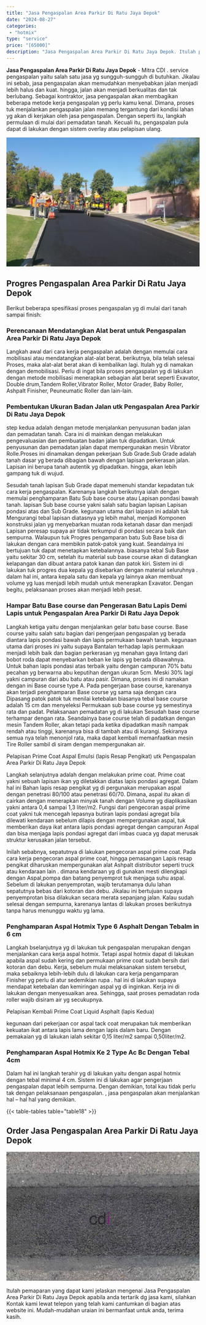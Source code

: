```yaml
---
title: "Jasa Pengaspalan Area Parkir Di Ratu Jaya Depok"
date: "2024-08-27"
categories:
 - "hotmix"
type: "service"
price: "[65000]"
description: "Jasa Pengaspalan Area Parkir Di Ratu Jaya Depok. Itulah pemaparan yang dapat kami jelaskan mengenai Jasa Pengaspalan Area Parkir Di Ratu Jaya Depok apabila a..."
---
```


**Jasa Pengaspalan Area Parkir Di Ratu Jaya Depok** - Mitra CDI . service pengaspalan yaitu salah satu jasa yg sungguh-sungguh di butuhkan. Jikalau ini sebab, jasa pengaspalan akan memudahkan menyebabkan jalan menjadi lebih halus dan kuat. hingga, jalan akan menjadi berkualitas dan tak berlubang. Sebagai kontraktor, jasa pengaspalan akan membagikan beberapa metode kerja pengaspalan yg perlu kamu kenal. Dimana, proses tuk menjalankan pengaspalan jalan memang tergantung dari kondisi lahan yg akan di kerjakan oleh jasa pengaspalan. Dengan seperti itu, langkah permulaan di mulai dari pemadatan tanah. Kecuali itu, pengaspalan pula dapat di lakukan dengan sistem overlay atau pelapisan ulang.

![Jasa Pengaspalan Area Parkir Di Ratu Jaya Depok](/images/hotmix/jasa-hotmix-aspal-08.jpg)

## Progres Pengaspalan Area Parkir Di Ratu Jaya Depok

Berikut beberapa spesifikasi proses pengaspalan yg di mulai dari tanah sampai finish:

### Perencanaan Mendatangkan Alat berat untuk Pengaspalan Area Parkir Di Ratu Jaya Depok

Langkah awal dari cara kerja pengaspalan adalah dengan memulai cara mobilisasi atau mendatangkan alat-alat berat. berikutnya, bila telah selesai Proses, maka alat-alat berat akan di kembalikan lagi. Itulah yg di namakan dengan demobilisasi. Perlu di ingat bila proses pengaspalan yg di lakukan dengan metode mobilisasi menerapkan sebagian alat berat seperti Exavator, Double drum,Tandem Roller,Vibrator Roller, Motor Grader, Baby Roller, Ashpalt Finisher, Peuneumatic Roller dan lain-lain.

### Pembentukan Ukuran Badan Jalan utk Pengaspalan Area Parkir Di Ratu Jaya Depok

step kedua adalah dengan metode menjalankan penyusunan badan jalan dan pemadatan tanah. Cara ini di mainkan dengan melakukan pengevaluasian dan pembuatan badan jalan tuk dipadatkan. Untuk penyusunan dan pemadatan jalan dapat mempergunakan mesin Vibrator Rolle.Proses ini dinamakan dengan pekerjaan Sub Grade.Sub Grade adalah tanah dasar yg berada dibagian bawah dengan lapisan perkerasan jalan. Lapisan ini berupa tanah autentik yg dipadatkan. hingga, akan lebih gampang tuk di wujud.

Sesudah tanah lapisan Sub Grade dapat memenuhi standar kepadatan tuk cara kerja pengaspalan. Karenanya langkah berikutnya ialah dengan memulai penghamparan Batu Sub base course atau Lapisan pondasi bawah tanah. lapisan Sub base course yakni salah satu bagian lapisan Lapisan pondasi atas dan Sub Grade. kegunaan utama dari laipasn ini adalah tuk Mengurangi tebal lapisan diatasnya yg lebih mahal, menjadi Komponen konstruksi jalan yg menyebarkan muatan roda ketanah dasar dan menjadi Lapisan peresap supaya air tidak terkumpul di pondasi secara baik dan sempurna. Walaupun tuk Progres pengamparan batu Sub Base bisa di lakukan dengan cara membikin patok-patok yang kuat. Seandainya ini bertujuan tuk dapat menetapkan ketebalannya. biasanya tebal Sub Base yaitu sekitar 30 cm, setelah itu material sub base course akan di datangkan kelapangan dan dibuat antara patok kanan dan patok kiri. Sistem ini di lakukan tuk progres dua kepala yg disebarkan dengan material seluruhnya . dalam hal ini, antara kepala satu dan kepala yg lainnya akan membuat volume yg luas menjadi lebih mudah untuk menerapkan Exavator. Dengan begitu, pelaksanaan proses akan menjadi lebih pesat.

### Hampar Batu Base course dan Pengerasan Batu Lapis Demi Lapis untuk Pengaspalan Area Parkir Di Ratu Jaya Depok

Langkah ketiga yaitu dengan menjalankan gelar batu base course. Base course yaitu salah satu bagian dari pengerjaan pengaspalan yg berada diantara lapis pondasi bawah dan lapis permukaan bawah tanah. kegunaan utama dari proses ini yaitu supaya Bantalan terhadap lapis permukaan menjadi lebih baik dan bagian perkerasan yg menahan gaya lintang dari bobot roda dapat menyebarkan beban ke lapis yg berada dibawahnya. Untuk bahan lapis pondasi atas terbaik yaitu dengan campuran 70% batu pecahan yg berwarna abu keputihan dengan ukuran 5cm. Meski 30% lagi yakni campuran dari abu batu atau pasir. Dimana, proses ini di namakan dengan ini Base course type A. Pada pengerjaan base course, karenanya akan terjadi penghamparan Base course yg sama saja dengan cara Dipasang patok patok tuk menilai ketebalan biasanya tebal base course adalah 15 cm dan menyeleksi Permukaan sub base course yg semestinya rata dan padat. Pelaksanaan pemadatan yg di lakukan Sesudah base course terhampar dengan rata. Seandainya base course telah di padatkan dengan mesin Tandem Roller, akan tetapi pada ketika dipadatkan masih nampak rendah atau tinggi, karenanya bisa di tambah atau di kurangi. Sekiranya semua nya telah menonjol rata, maka dapat kembali memanfaatkan mesin Tire Roller sambil di siram dengan mempergunakan air.

Pelapisan Prime Coat Aspal Emulsi (lapis Resap Pengikat) utk Pengaspalan Area Parkir Di Ratu Jaya Depok

Langkah selanjutnya adalah dengan melakukan prime coat. Prime coat yakni sebuah lapisan ikan yg diletakkan diatas lapis pondasi agregat. Dalam hal ini Bahan lapis resap pengikat yg di pergunakan merupakan aspal dengan penetrasi 80/100 atau penetrasi 60/70. Dimana, aspal itu akan di cairkan dengan menerapkan minyak tanah dengan Volume yg diaplikasikan yakni antara 0,4 sampai 1,3 liter/m2. Fungsi dari pengecoran aspal prime coat yakni tuk mencegah lepasnya butiran lapis pondasi agregat bila dilewati kendaraan sebelum dilapis dengan mempergunakan aspal, tuk memberikan daya ikat antara lapis pondasi agregat dengan campuran Aspal dan bisa menjaga lapis pondasi agregat dari imbas cuaca yg dapat merusak struktur kerusakan jalan tersebut.

Inilah sebabnya, sepatutnya di lakukan pengecoran aspal prime coat. Pada cara kerja pengecoran aspal prime coat, hingga pemasangan Lapis resap pengikat diharuskan mempergunakan alat Ashpalt distributor seperti truck atau kendaraan lain . dimana kendaraan yg di gunakan mesti dilengkapi dengan Aspal,pompa dan batang penyemprot tuk menjaga suhu aspal. Sebelum di lakukan penyemprotan, wajib terutamanya dulu lahan sepatutnya bebas dari kotoran dan debu. Jikalau ini bertujuan supaya penyemprotan bisa dilakukan secara merata sepanjang jalan. Kalau sudah selesai dengan sempurna, karenanya lantas di lakukan proses berikutnya tanpa harus menunggu waktu yg lama.

### Penghamparan Aspal Hotmix Type 6 Asphalt Dengan Tebalm in 6 cm

Langkah bselanjutnya yg di lakukan tuk pengaspalan merupakan dengan menjalankan cara kerja aspal hotmix. Tetapi aspal hotmix dapat di lakukan apabila aspal sudah kering dan permukaan prime coat sudah bersih dari kotoran dan debu. Kerja, sebelum mulai melaksanakan sistem tersebut, maka sebaiknya lebih-lebih dulu di lakukan cara kerja pengamparan Finisher yg perlu di atur sedemikian rupa . hal ini di lakukan supaya mendapat ketebalan dan kemiringan aspal yg di inginkan. Kerja ini di lakukan dengan menyesuaikan area. Sehingga, saat proses pemadatan roda roller wajib disiram air yg secukupnya.

Pelapisan Kembali Prime Coat Liquid Asphalt (lapis Kedua)

kegunaan dari pekerjaan cor aspal tack coat merupakan tuk memberikan kekuatan ikat antara lapis lama dengan lapis dalam baru. Dengan pemakaian yg di lakukan ialah sekitar 0,15 liter/m2 sampai 0,50liter/m2.

### Penghamparan Aspal Hotmix Ke 2 Type Ac Bc Dengan Tebal 4cm

Dalam hal ini langkah terahir yg di lakukan yaitu dengan aspal hotmix dengan tebal minimal 4 cm. Sistem ini di lakukan agar pengerjaan pengaspalan dapat lebih sempurna. Dengan demikian, total kau tidak perlu tak dengan pelaksanaan pengaspalan. , jasa pengaspalan akan menjalankan hal – hal hal yang demikian.

{{< table-tables table="table18" >}}

## Order Jasa Pengaspalan Area Parkir Di Ratu Jaya Depok

![Jasa Pengaspalan Area Parkir Di Ratu Jaya Depok](/images/hotmix/jasa-hotmix-aspal-12.jpg)

Itulah pemaparan yang dapat kami jelaskan mengenai Jasa Pengaspalan Area Parkir Di Ratu Jaya Depok apabila anda tertarik dg jasa kami, silahkan Kontak kami lewat telepon yang telah kami cantumkan di bagian atas website ini. Mudah-mudahan uraian ini bermanfaat untuk anda, terima kasih.

